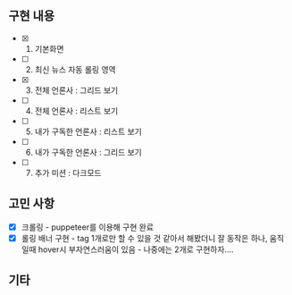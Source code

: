 ## 구현 내용

- [x] 1. 기본화면
- [ ] 2. 최신 뉴스 자동 롤링 영역
- [x] 3. 전체 언론사 : 그리드 보기
- [ ] 4. 전체 언론사 : 리스트 보기
- [ ] 5. 내가 구독한 언론사 : 리스트 보기
- [ ] 6. 내가 구독한 언론사 : 그리드 보기
- [ ] 7. 추가 미션 : 다크모드

## 고민 사항

- [x] 크롤링 - puppeteer를 이용해 구현 완료 
- [x] 롤링 배너 구현 - tag 1개로만 할 수 있을 것 같아서 해봤더니 잘 동작은 하나, 움직일때 hover시 부자연스러움이 있음 - 나중에는 2개로 구현하자....

## 기타
